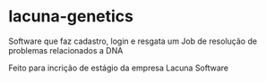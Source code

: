 # lacuna-genetics
Software que faz cadastro, login e resgata um Job de resolução de problemas relacionados a DNA

Feito para incrição de estágio da empresa Lacuna Software
